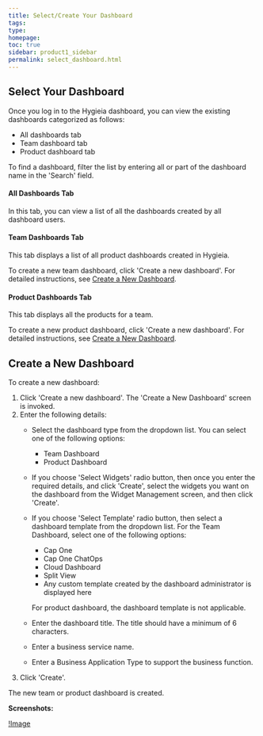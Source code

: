 ```yaml
---
title: Select/Create Your Dashboard
tags: 
type: 
homepage: 
toc: true
sidebar: product1_sidebar
permalink: select_dashboard.html
---
```


## Select Your Dashboard

Once you log in to the Hygieia dashboard, you can view the existing dashboards categorized as follows:
- All dashboards tab
- Team dashboard tab
- Product dashboard tab

To find a dashboard, filter the list by entering all or part of the dashboard name in the 'Search' field.

#### All Dashboards Tab

In this tab, you can view a list of all the dashboards created by all dashboard users.

#### Team Dashboards Tab

This tab displays a list of all product dashboards created in Hygieia.

To create a new team dashboard, click 'Create a new dashboard'. For detailed instructions, see [Create a New Dashboard](#create-a-new-dashboard).

#### Product Dashboards Tab

This tab displays all the products for a team.

To create a new product dashboard, click 'Create a new dashboard'. For detailed instructions, see [Create a New Dashboard](#create-a-new-dashboard).

## Create a New Dashboard

To create a new dashboard:

1. Click 'Create a new dashboard'. The 'Create a New Dashboard' screen is invoked.
2. Enter the following details:
   - Select the dashboard type from the dropdown list. You can select one of the following options:
   
     - Team Dashboard
     - Product Dashboard
	 
   - If you choose 'Select Widgets' radio button, then once you enter the required details, and click 'Create', select the widgets you want on the dashboard from the Widget Management screen, and then click 'Create'.
   - If you choose 'Select Template' radio button, then select a dashboard template from the dropdown list. For the Team Dashboard, select one of the following options:
   
     - Cap One
	 - Cap One ChatOps
	 - Cloud Dashboard
	 - Split View
	 - Any custom template created by the dashboard administrator is displayed here
	 
     For product dashboard, the dashboard template is not applicable.
   - Enter the dashboard title. The title should have a minimum of 6 characters.
   - Enter a business service name.
   - Enter a Business Application Type to support the business function.
3. Click 'Create'. 

The new team or product dashboard is created.

**Screenshots:**

[!Image](http://www.capitalone.io/Hygieia/media/images/images/h2-select-dashboard.png)
